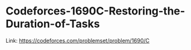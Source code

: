 # Codeforces-1690C-Restoring-the-Duration-of-Tasks
Link: https://codeforces.com/problemset/problem/1690/C
